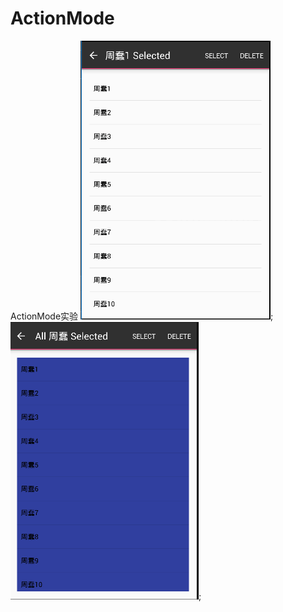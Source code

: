 # ActionMode
ActionMode实验
![](https://github.com/hmh35/ActionMode/blob/master/app/src/main/res/drawable/1.png);
![](https://github.com/hmh35/ActionMode/blob/master/app/src/main/res/drawable/2.png);
